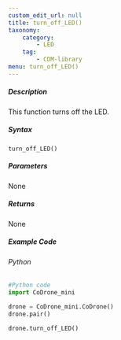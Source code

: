 ```yaml
---
custom_edit_url: null
title: turn_off_LED()
taxonomy:
    category:
        - LED
    tag:
        - CDM-library
menu: turn_off_LED()
---
```


##### Description

This function turns off the LED.

##### Syntax
```turn_off_LED()```<br/>


##### Parameters

None

##### Returns

None

##### Example Code
###### Python
```python
#Python code
import CoDrone_mini

drone = CoDrone_mini.CoDrone()
drone.pair()

drone.turn_off_LED()
```